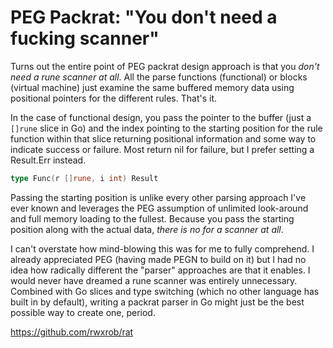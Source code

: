 # PEG Packrat: "You don't need a fucking scanner"

Turns out the entire point of PEG packrat design approach is that you *don't need a rune scanner at all*. All the parse functions (functional) or blocks (virtual machine) just examine the same buffered memory data using positional pointers for the different rules. That's it.

In the case of functional design, you pass the pointer to the buffer (just a `[]rune` slice in Go) and the index pointing to the starting position for the rule function within that slice returning positional information and some way to indicate success or failure. Most return nil for failure, but I prefer setting a Result.Err instead.

```go
type Func(r []rune, i int) Result
```

Passing the starting position is unlike every other parsing approach I've ever known and leverages the PEG assumption of unlimited look-around and full memory loading to the fullest. Because you pass the starting position along with the actual data, *there is no for a scanner at all*.

I can't overstate how mind-blowing this was for me to fully comprehend. I already appreciated PEG (having made PEGN to build on it) but I had no idea how radically different the "parser" approaches are that it enables. I would never have dreamed a rune scanner was entirely unnecessary. Combined with Go slices and type switching (which no other language has built in by default), writing a packrat parser in Go might just be the best possible way to create one, period.

<https://github.com/rwxrob/rat>
